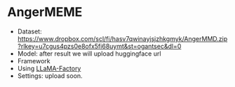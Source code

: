 # AngerMEME
- Dataset: https://www.dropbox.com/scl/fi/hasv7qwinayjsjzhkgmyk/AngerMMD.zip?rlkey=u7cgus4pzs0e8ofx5fi68uymt&st=ogantsec&dl=0
- Model: after result we will upload huggingface url
- Framework
-  Using [LLaMA-Factory](https://github.com/hiyouga/LLaMA-Factory/tree/main/examples)
-  Settings: upload soon.
